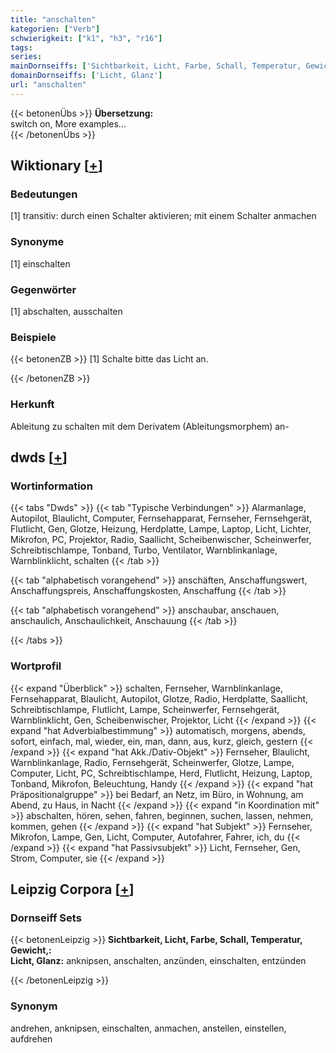 ```yaml
---
title: "anschalten"
kategorien: ["Verb"]
schwierigkeit: ["k1", "h3", "r16"]
tags:
series:
mainDornseiffs: ['Sichtbarkeit, Licht, Farbe, Schall, Temperatur, Gewicht,']
domainDornseiffs: ['Licht, Glanz']
url: "anschalten"
---
```


{{< betonenÜbs >}}
**Übersetzung:**  
switch  on, More examples...  
{{< /betonenÜbs >}}

## Wiktionary [[+](https://de.wiktionary.org/wiki/anschalten)]

### Bedeutungen
[1] transitiv: durch einen Schalter aktivieren; mit einem Schalter anmachen  

### Synonyme
[1] einschalten  

### Gegenwörter
[1] abschalten, ausschalten  

### Beispiele
{{< betonenZB >}}
[1] Schalte bitte das Licht an.  

{{< /betonenZB >}}
### Herkunft
Ableitung zu schalten mit dem Derivatem (Ableitungsmorphem) an-  



## dwds [[+](https://www.dwds.de/wb/anschalten)]

### Wortinformation
{{< tabs "Dwds" >}}
{{< tab "Typische Verbindungen" >}}
Alarmanlage, Autopilot, Blaulicht, Computer, Fernsehapparat, Fernseher, Fernsehgerät, Flutlicht, Gen, Glotze, Heizung, Herdplatte, Lampe, Laptop, Licht, Lichter, Mikrofon, PC, Projektor, Radio, Saallicht, Scheibenwischer, Scheinwerfer, Schreibtischlampe, Tonband, Turbo, Ventilator, Warnblinkanlage, Warnblinklicht, schalten
{{< /tab >}}

{{< tab "alphabetisch vorangehend" >}}
anschäften, Anschaffungswert, Anschaffungspreis, Anschaffungskosten, Anschaffung
{{< /tab >}}

{{< tab "alphabetisch vorangehend" >}}
anschaubar, anschauen, anschaulich, Anschaulichkeit, Anschauung
{{< /tab >}}

{{< /tabs >}}

### Wortprofil
{{< expand "Überblick" >}} schalten, Fernseher, Warnblinkanlage, Fernsehapparat, Blaulicht, Autopilot, Glotze, Radio, Herdplatte, Saallicht, Schreibtischlampe, Flutlicht, Lampe, Scheinwerfer, Fernsehgerät, Warnblinklicht, Gen, Scheibenwischer, Projektor, Licht {{< /expand >}}
{{< expand "hat Adverbialbestimmung" >}} automatisch, morgens, abends, sofort, einfach, mal, wieder, ein, man, dann, aus, kurz, gleich, gestern {{< /expand >}}
{{< expand "hat Akk./Dativ-Objekt" >}} Fernseher, Blaulicht, Warnblinkanlage, Radio, Fernsehgerät, Scheinwerfer, Glotze, Lampe, Computer, Licht, PC, Schreibtischlampe, Herd, Flutlicht, Heizung, Laptop, Tonband, Mikrofon, Beleuchtung, Handy {{< /expand >}}
{{< expand "hat Präpositionalgruppe" >}} bei Bedarf, an Netz, im Büro, in Wohnung, am Abend, zu Haus, in Nacht {{< /expand >}}
{{< expand "in Koordination mit" >}} abschalten, hören, sehen, fahren, beginnen, suchen, lassen, nehmen, kommen, gehen {{< /expand >}}
{{< expand "hat Subjekt" >}} Fernseher, Mikrofon, Lampe, Gen, Licht, Computer, Autofahrer, Fahrer, ich, du {{< /expand >}}
{{< expand "hat Passivsubjekt" >}} Licht, Fernseher, Gen, Strom, Computer, sie {{< /expand >}}

## Leipzig Corpora [[+](https://corpora.uni-leipzig.de/en/res?word=anschalten&corpusId=deu_newscrawl-public_2018)]

### Dornseiff Sets
{{< betonenLeipzig >}}
**Sichtbarkeit, Licht, Farbe, Schall, Temperatur, Gewicht,:**  
**Licht, Glanz:** anknipsen, anschalten, anzünden, einschalten, entzünden  

{{< /betonenLeipzig >}}

### Synonym
andrehen, anknipsen, einschalten, anmachen, anstellen, einstellen, aufdrehen

